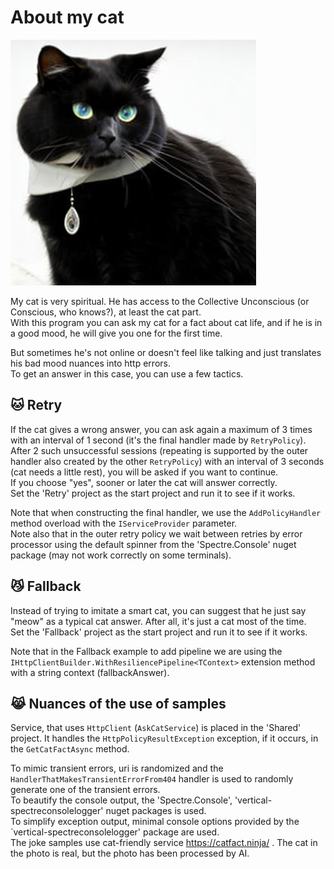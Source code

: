 # About my cat
![alt text](https://github.com/kolan72/kolan72.github.io/blob/master/images/my_spiritual_cat.png?raw=true)  

My cat is very spiritual. He has access to the Collective Unconscious (or Conscious, who knows?), at least the cat part.  
With this program you can ask my cat for a fact about cat life, and if he is in a good mood, he will give you one for the first time.  

But sometimes he's not online or doesn't feel like talking and just translates his bad mood nuances into http errors.  
To get an answer in this case, you can use a few tactics.


## 🐱 Retry

If the cat gives a wrong answer, you can ask again a maximum of 3 times with an interval of 1 second (it's the final handler made by `RetryPolicy`).  
After 2 such unsuccessful sessions (repeating is supported by the outer handler also created by the other `RetryPolicy`) with an interval of 3 seconds (cat needs a little rest), you will be asked if you want to continue.  
If you choose "yes", sooner or later the cat will answer correctly.  
Set the 'Retry' project as the start project and run it to see if it works.  

Note that when constructing the final handler, we use the `AddPolicyHandler` method overload with the `IServiceProvider` parameter.  
Note also that in the outer retry policy we wait between retries by error processor using the default spinner from the 'Spectre.Console' nuget package (may not work correctly on some terminals).  


## 😼 Fallback

Instead of trying to imitate a smart cat, you can suggest that he just say "meow" as a typical cat answer.
After all, it's just a cat most of the time.  
Set the 'Fallback' project as the start project and run it to see if it works.  

Note that in the Fallback example to add pipeline we are using the `IHttpClientBuilder.WithResiliencePipeline<TContext>` extension method with a string context (fallbackAnswer).


## 😹 Nuances of the use of samples

Service, that uses `HttpClient` (`AskCatService`) is placed in the 'Shared' project. It handles the `HttpPolicyResultException` exception, if it occurs, in the `GetCatFactAsync` method.  

To mimic transient errors, uri is randomized and the `HandlerThatMakesTransientErrorFrom404` handler is used to randomly generate one of the transient errors.  
To beautify the console output, the 'Spectre.Console', 'vertical-spectreconsolelogger' nuget packages is used.  
To simplify exception output, minimal console options provided by the `vertical-spectreconsolelogger' package are used.  
The joke samples use cat-friendly service https://catfact.ninja/ . The cat in the photo is real, but the photo has been processed by AI.  
